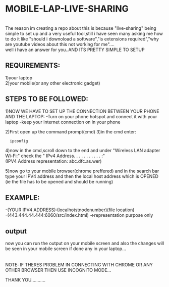 # MOBILE-LAP-LIVE-SHARING
<br>
The reason im creating a repo about this is because "live-sharing" being simple to set up and a very useful tool,still i have seen many asking me how to do it like "should i downoload a software","is extensions required","why are youtube videos about this not working for me"....
<br>
well i have an answer for you..AND ITS PRETTY SIMPLE TO SETUP

## REQUIREMENTS:

1)your laptop
<br>
2)your mobile(or any other electronic gadget)

## STEPS TO BE FOLLOWED:


1)NOW WE HAVE TO SET UP THE CONNECTION BETWEEN YOUR PHONE AND THE LAPTOP:
-Turn on your phone hotspot and connect it with your laptop
-keep your internet connection on in your phone

2)First open up the command prompt(cmd)
3)in the cmd enter:
 ```bash
   ipconfig
```

4)now in the cmd,scroll down to the end and under "Wireless LAN adapter Wi-Fi:" check the "  IPv4 Address. . . . . . . . . . . :"
<br>
 (IPV4 Address representation: abc.dfc.as.wer)

 5)now go to your mobile browser(chrome preffered) and in the search bar type your IPV4 address and then the local host address which is OPENED (ie the file has to be opened and should be running)

 ## EXAMPLE:
  -(YOUR IPV4 ADDRESS):(localhotstnodenumber)(file location)
  <br>
  -(443.444.44.444:6060/src/index.html) ->representation purpose only
  
## output

 now you can run the output on your mobile screen and also the changes will be seen in your mobile screen if done any in your laptop...
<br>
<br>
<br>
 NOTE:
 IF THERES PROBLEM IN CONNECTING WITH CHROME OR ANY OTHER BROWSER THEN USE INCOGNITO MODE...

 THANK YOU...........

